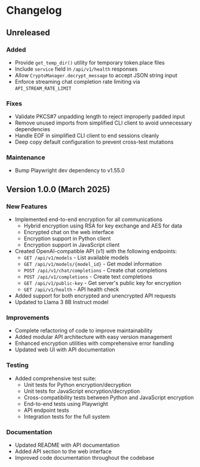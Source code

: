 # Changelog

## Unreleased

### Added
- Provide `get_temp_dir()` utility for temporary token.place files
- Include `service` field in `/api/v1/health` responses
- Allow `CryptoManager.decrypt_message` to accept JSON string input
- Enforce streaming chat completion rate limiting via `API_STREAM_RATE_LIMIT`

### Fixes
- Validate PKCS#7 unpadding length to reject improperly padded input
- Remove unused imports from simplified CLI client to avoid unnecessary dependencies
- Handle EOF in simplified CLI client to end sessions cleanly
- Deep copy default configuration to prevent cross-test mutations

### Maintenance
- Bump Playwright dev dependency to v1.55.0

## Version 1.0.0 (March 2025)

### New Features
- Implemented end-to-end encryption for all communications
  - Hybrid encryption using RSA for key exchange and AES for data
  - Encrypted chat on the web interface
  - Encryption support in Python client
  - Encryption support in JavaScript client
- Created OpenAI-compatible API (v1) with the following endpoints:
  - `GET /api/v1/models` - List available models
  - `GET /api/v1/models/{model_id}` - Get model information
  - `POST /api/v1/chat/completions` - Create chat completions
  - `POST /api/v1/completions` - Create text completions
  - `GET /api/v1/public-key` - Get server's public key for encryption
  - `GET /api/v1/health` - API health check
- Added support for both encrypted and unencrypted API requests
- Updated to Llama 3 8B Instruct model

### Improvements
- Complete refactoring of code to improve maintainability
- Added modular API architecture with easy version management
- Enhanced encryption utilities with comprehensive error handling
- Updated web UI with API documentation

### Testing
- Added comprehensive test suite:
  - Unit tests for Python encryption/decryption
  - Unit tests for JavaScript encryption/decryption
  - Cross-compatibility tests between Python and JavaScript encryption
  - End-to-end tests using Playwright
  - API endpoint tests
  - Integration tests for the full system

### Documentation
- Updated README with API documentation
- Added API section to the web interface
- Improved code documentation throughout the codebase
